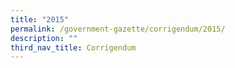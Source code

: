 ```yaml
---
title: "2015"
permalink: /government-gazette/corrigendum/2015/
description: ""
third_nav_title: Corrigendum
---
```

